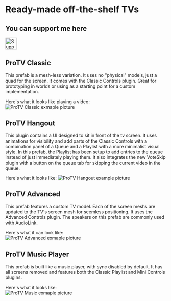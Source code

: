 # Ready-made off-the-shelf TVs

## You can support me here
<a href='https://ko-fi.com/I3I84I3Z8' target='_blank'><img height='36' style='border:0px;height:36px;' src='https://cdn.ko-fi.com/cdn/kofi2.png?v=2' border='0' alt='Support me at ko-fi.com' /></a>

## ProTV Classic
This prefab is a mesh-less variation. It uses no "physical" models, just a quad for the screen. It comes with the Classic Controls plugin. Great for prototyping in worlds or using as a starting point for a custom implementation.

Here's what it looks like playing a video:  
![ProTV Classic exmaple picture](./Images/ProTVClassicExample.png)

## ProTV Hangout
This plugin contains a UI designed to sit in front of the tv screen. It uses animations for visibility and add parts of the Classic Controls with a combination panel of a Queue and a Playlist with a more minimalist visual style. In this prefab, the Playlist has been setup to add entries to the queue instead of just immediately playing them. It also integrates the new VoteSkip plugin with a button on the queue tab for skipping the current video in the queue.

Here's what it looks like:
![ProTV Hangout example picture](./Images/ProTVHangoutExample.png)

## ProTV Advanced
This prefab features a custom TV model. Each of the screen meshs are updated to the TV's screen mesh for seemless positioning. It uses the Advanced Controls plugin. The speakers on this prefab are commonly used with AudioLink.

Here's what it can look like:  
![ProTV Advanced exmaple picture](./Images/ProTVModernExample.png)

## ProTV Music Player
This prefab is built like a music player, with sync disabled by default. It has all screens removed and features both the Classic Playlist and Mini Controls plugins.

Here's what it looks like:  
![ProTV Music exmaple picture](./Images/ProTVMusicExample.png)
